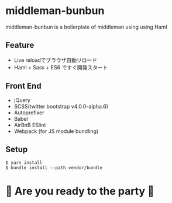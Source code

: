 # middleman-bunbun
middleman-bunbun is a boilerplate of middleman using using Haml

## Feature
- Live reloadでブラウザ自動リロード
- Haml + Sass + ES6 ですぐ開発スタート

## Front End
- jQuery
- SCSS(twitter bootstrap v4.0.0-alpha.6)
- Autoprefixer
- Babel
- AirBnB ESlint
- Webpack (for JS module bundling)

## Setup

    $ yarn install
    $ bundle install --path vendor/bundle


# :tada: Are you ready to the party :tada:
